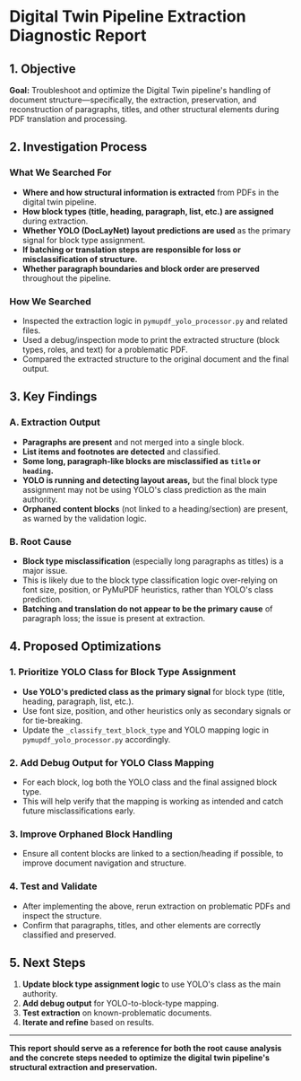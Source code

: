 # Digital Twin Pipeline Extraction Diagnostic Report

## 1. Objective

**Goal:**
Troubleshoot and optimize the Digital Twin pipeline's handling of document structure—specifically, the extraction, preservation, and reconstruction of paragraphs, titles, and other structural elements during PDF translation and processing.

## 2. Investigation Process

### What We Searched For
- **Where and how structural information is extracted** from PDFs in the digital twin pipeline.
- **How block types (title, heading, paragraph, list, etc.) are assigned** during extraction.
- **Whether YOLO (DocLayNet) layout predictions are used** as the primary signal for block type assignment.
- **If batching or translation steps are responsible for loss or misclassification of structure.**
- **Whether paragraph boundaries and block order are preserved** throughout the pipeline.

### How We Searched
- Inspected the extraction logic in `pymupdf_yolo_processor.py` and related files.
- Used a debug/inspection mode to print the extracted structure (block types, roles, and text) for a problematic PDF.
- Compared the extracted structure to the original document and the final output.

## 3. Key Findings

### A. Extraction Output
- **Paragraphs are present** and not merged into a single block.
- **List items and footnotes are detected** and classified.
- **Some long, paragraph-like blocks are misclassified as `title` or `heading`.**
- **YOLO is running and detecting layout areas,** but the final block type assignment may not be using YOLO's class prediction as the main authority.
- **Orphaned content blocks** (not linked to a heading/section) are present, as warned by the validation logic.

### B. Root Cause
- **Block type misclassification** (especially long paragraphs as titles) is a major issue.
- This is likely due to the block type classification logic over-relying on font size, position, or PyMuPDF heuristics, rather than YOLO's class prediction.
- **Batching and translation do not appear to be the primary cause** of paragraph loss; the issue is present at extraction.

## 4. Proposed Optimizations

### 1. Prioritize YOLO Class for Block Type Assignment
- **Use YOLO's predicted class as the primary signal** for block type (title, heading, paragraph, list, etc.).
- Use font size, position, and other heuristics only as secondary signals or for tie-breaking.
- Update the `_classify_text_block_type` and YOLO mapping logic in `pymupdf_yolo_processor.py` accordingly.

### 2. Add Debug Output for YOLO Class Mapping
- For each block, log both the YOLO class and the final assigned block type.
- This will help verify that the mapping is working as intended and catch future misclassifications early.

### 3. Improve Orphaned Block Handling
- Ensure all content blocks are linked to a section/heading if possible, to improve document navigation and structure.

### 4. Test and Validate
- After implementing the above, rerun extraction on problematic PDFs and inspect the structure.
- Confirm that paragraphs, titles, and other elements are correctly classified and preserved.

## 5. Next Steps

1. **Update block type assignment logic** to use YOLO's class as the main authority.
2. **Add debug output** for YOLO-to-block-type mapping.
3. **Test extraction** on known-problematic documents.
4. **Iterate and refine** based on results.

---

**This report should serve as a reference for both the root cause analysis and the concrete steps needed to optimize the digital twin pipeline's structural extraction and preservation.** 